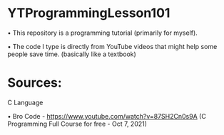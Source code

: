 # YTProgrammingLesson101

• This repository is a programming tutorial (primarily for myself). 

• The code I type is directly from YouTube videos that might help some people save time. (basically like a textbook) 


# Sources:

C Language 

• Bro Code - https://www.youtube.com/watch?v=87SH2Cn0s9A (C Programming Full Course for free - Oct 7, 2021) 
